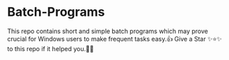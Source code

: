 # Batch-Programs
This repo contains short and simple batch programs which may prove crucial for Windows users to make frequent tasks easy.👍
Give a Star ✨⭐✨ to this repo if it helped you.🥂😎
